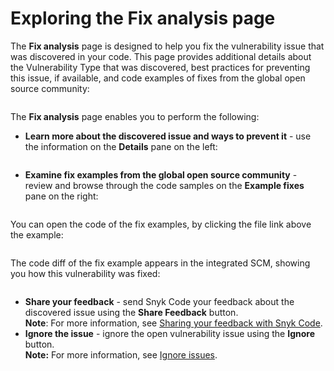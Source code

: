# Exploring the Fix analysis page

The **Fix analysis** page is designed to help you fix the vulnerability issue that was discovered in your code. This page provides additional details about the Vulnerability Type that was discovered, best practices for preventing this issue, if available, and code examples of fixes from the global open source community:

<figure><img src="../../../../.gitbook/assets/Snyk Code - Results - Issues - Fix analysis page - 2.png" alt=""><figcaption></figcaption></figure>

The **Fix analysis** page enables you to perform the following:

* **Learn more about the discovered issue and ways to prevent it** - use the information on the **Details** pane on the left:

<figure><img src="../../../../.gitbook/assets/Snyk Code - Results - Issues - Fix analysis page - Details pane.png" alt=""><figcaption></figcaption></figure>

* **Examine fix examples from the global open source community** - review and browse through the code samples on the **Example fixes** pane on the right:

<figure><img src="../../../../.gitbook/assets/Snyk Code - Results - Issues - Fix analysis page - Examples pane.png" alt=""><figcaption></figcaption></figure>

You can open the code of the fix examples, by clicking the file link above the example:

<figure><img src="../../../../.gitbook/assets/Snyk Code - Results - Issues - Fix analysis page - Examples pane - link to code.png" alt=""><figcaption></figcaption></figure>

The code diff of the fix example appears in the integrated SCM, showing you how this vulnerability was fixed:

<figure><img src="../../../../.gitbook/assets/Snyk Code - Results - Issues - Fix analysis page - Examples pane - link - code.png" alt=""><figcaption></figcaption></figure>

* **Share your feedback** - send Snyk Code your feedback about the discovered issue using the **Share Feedback** button.\
  **Note**: For more information, see [Sharing your feedback with Snyk Code](https://docs.snyk.io/products/snyk-code/exploring-and-working-with-the-snyk-code-results/sharing-your-feedback-with-snyk-code).
* **Ignore the issue** - ignore the open vulnerability issue using the **Ignore** button.\
  **Note:** For more information, see [Ignore issues](https://docs.snyk.io/features/fixing-and-prioritizing-issues/issue-management/ignore-issues).

